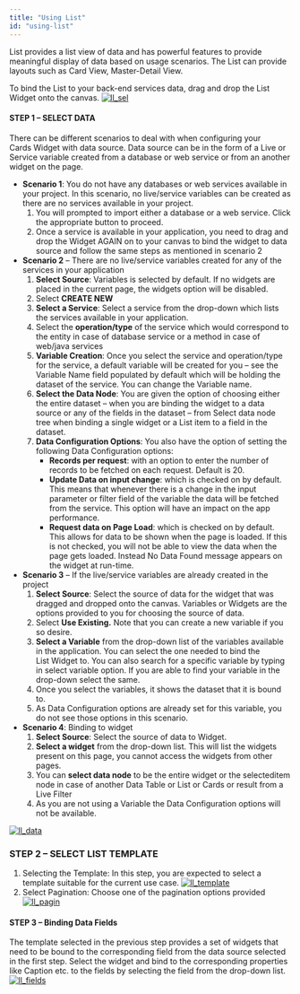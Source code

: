 ```yaml
---
title: "Using List"
id: "using-list"
---
```


List provides a list view of data and has powerful features to provide meaningful display of data based on usage scenarios. The List can provide layouts such as Card View, Master-Detail View.

To bind the List to your back-end services data, drag and drop the List Widget onto the canvas. [![ll_sel](/learn/assets/ll_sel.png)](/learn/assets/ll_sel.png)

#### STEP 1 – SELECT DATA

There can be different scenarios to deal with when configuring your Cards Widget with data source. Data source can be in the form of a Live or Service variable created from a database or web service or from an another widget on the page.

- **Scenario 1**: You do not have any databases or web services available in your project. In this scenario, no live/service variables can be created as there are no services available in your project.
    1. You will prompted to import either a database or a web service. Click the appropriate button to proceed.
    2. Once a service is available in your application, you need to drag and drop the Widget AGAIN on to your canvas to bind the widget to data source and follow the same steps as mentioned in scenario 2
- **Scenario 2** – There are no live/service variables created for any of the services in your application
    1. **Select Source**: Variables is selected by default. If no widgets are placed in the current page, the widgets option will be disabled.
    2. Select **CREATE NEW**
    3. **Select a Service**: Select a service from the drop-down which lists the services available in your application.
    4. Select the **operation/type** of the service which would correspond to the entity in case of database service or a method in case of web/java services
    5. **Variable Creation**: Once you select the service and operation/type for the service, a default variable will be created for you – see the Variable Name field populated by default which will be holding the dataset of the service. You can change the Variable name.
    6. **Select the Data Node**: You are given the option of choosing either the entire dataset – when you are binding the widget to a data source or any of the fields in the dataset – from Select data node tree when binding a single widget or a List item to a field in the dataset.
    7. **Data Configuration Options**: You also have the option of setting the following Data Configuration options:
        - **Records per request**: with an option to enter the number of records to be fetched on each request. Default is 20.
        - **Update Data on input change**: which is checked on by default. This means that whenever there is a change in the input parameter or filter field of the variable the data will be fetched from the service. This option will have an impact on the app performance.
        - **Request data on Page Load**: which is checked on by default. This allows for data to be shown when the page is loaded. If this is not checked, you will not be able to view the data when the page gets loaded. Instead No Data Found message appears on the widget at run-time.
- **Scenario 3** – If the live/service variables are already created in the project
    1. **Select Source**: Select the source of data for the widget that was dragged and dropped onto the canvas. Variables or Widgets are the options provided to you for choosing the source of data.
    2. Select **Use Existing.** Note that you can create a new variable if you so desire.
    3. **Select a Variable** from the drop-down list of the variables available in the application. You can select the one needed to bind the List Widget to. You can also search for a specific variable by typing in select variable option. If you are able to find your variable in the drop-down select the same.
    4. Once you select the variables, it shows the dataset that it is bound to.
    5. As Data Configuration options are already set for this variable, you do not see those options in this scenario.
- **Scenario 4**: Binding to widget
    1. **Select Source**: Select the source of data to Widget.
    2. **Select a widget** from the drop-down list. This will list the widgets present on this page, you cannot access the widgets from other pages.
    3. You can **select data node** to be the entire widget or the selecteditem node in case of another Data Table or List or Cards or result from a Live Filter
    4. As you are not using a Variable the Data Configuration options will not be available.

[![ll_data](/learn/assets/ll_data-1.png)](/learn/assets/ll_data-1.png)

### STEP 2 – SELECT LIST TEMPLATE

1. Selecting the Template: In this step, you are expected to select a template suitable for the current use case. [![ll_template](/learn/assets/ll_template.png)](/learn/assets/ll_template.png)
2. Select Pagination: Choose one of the pagination options provided [![ll_pagin](/learn/assets/ll_pagin.png)](/learn/assets/ll_pagin.png)

#### STEP 3 – Binding Data Fields

The template selected in the previous step provides a set of widgets that need to be bound to the corresponding field from the data source selected in the first step. Select the widget and bind to the corresponding properties like Caption etc. to the fields by selecting the field from the drop-down list. [![ll_fields](/learn/assets/ll_fields.png)](/learn/assets/ll_fields.png)
